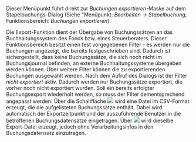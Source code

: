 Dieser Menüpunkt führt direkt zur *Buchungen exportieren*-Maske auf dem Stapelbuchungs-Dialog (Siehe "Menüpunkt: *Bearbeiten → Stapelbuchung*, Funktionsbereich: *Buchungen exportieren*).

Die Export-Funktion dient der Übergabe von Buchungssätzen an das Buchhaltungssystem des Fonds bzw. eines Steuerberaters. Dieser Funktionsbereich besitzt einen fest vorgegebenen Filter - es werden nur die Buchungen angezeigt, die bereits festgeschrieben sind. Dadurch ist sichergestellt, dass keine Buchungssätze, die sich noch nicht im Buchungsjournal befinden, an externe Buchhaltungssysteme übergeben werden können. Über weitere Filter können die zu exportierenden Buchungen ausgewählt werden. Nach dem Aufruf des Dialogs ist der Filter *nicht exportiert* aktiv. Dadurch werden nur Buchungssätze exportiert, die vorher noch nicht exportiert wurden. Soll ein bereits erfolgter Buchungsexport wiederholt werden, so muss der Filter dementsprechend angepasst werden. Über die Schaltfläche ![](http://xpecto.github.io/docs/img/img_1441979438373.png) wird eine Datei im CSV-Format erzeugt, die die aufgelisteten Buchungssätze enthält. Dabei wird automatisch der Exportzeitpunkt und der auszuführende Benutzer in die betroffenen Buchungsdatensätze eingetragen. Über ![](http://xpecto.github.io/docs/img/img_1441979482669.png) wird dieselbe Export-Datei erzeugt, jedoch ohne Verarbeitungsinfos in den Buchungsdatensatz einzutragen.